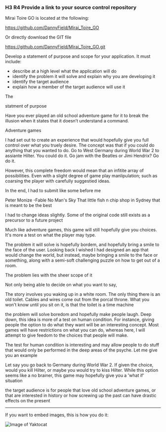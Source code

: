 

### H3 R4	Provide a link to your source control repository

Mirai Toire GO is located at the following:

https://github.com/DannyField/Mirai_Toire_GO

Or directly download the GIT file

https://github.com/DannyField/Mirai_Toire_GO.git


Develop a statement of purpose and scope for your application. It must include:
- describe at a high level what the application will do
- identify the problem it will solve and explain why you are developing it
- identify the target audience
- explain how a member of the target audience will use it

The 

statment of purpose

Have you ever played an old school adventure game for it to break the illusion when it states that it doesn’t understand a command. 

Adventure games 

I had set out to create an experience that would hopefully give you full control over what you truely desire. The concept was that if you could do anything that you wanted to do. Go to West Germany during World War 2 to assiante Hilter. You could do it. Go jam with the Beatles or Jimi Hendrix? Go do it. 

However, this complete freedom would mean that an infitite array of possibilities. Even with a slight degree of game play manlipulation; such as coarsing the player with carefully suggestied ideas.

In the end, I had to submit like some before me

Peter Monize -Fable
No Man's Sky
That little fish n chip shop in Sydney that is meant to be the best

I had to change ideas slightly. Some of the original code still exists as a precursor to a future project

Much like adventure games, this game will still hopefully give you choices. It's more a test on what the player may type.


The problem it will solve is hopefully bordem, and hopefully bring a smile to the face of the user. Looking back I wished I had designed an app that would change the world, but instead, maybe bringing a smile to the face or something, along with a semi-soft challenging puzzle on how to get out of a room.



The problem lies with the sheer scope of it


Not only being able to decide on what you want to say,

The story involves you waking up in a white room. The only thing there is an old toilet. Cables and wires come out from the porcal throne. What you won't know until you sit on it, is that the toilet is a time machine

the problem will solve boredom and hopefully make people laugh. Deep down, this idea is more of a test on human condition. For instance, giving people the option to do what they want will be an interesting concept. Most games will have restrictions on what you can do, whereas here, I will attempt to give feedom to the choices that people will make.

The test for human condition is interesting and may allow people to do stuff that would only be performed in the deep areas of the psyche. Let me give you an example

Let say you go back to Germany during World War 2. If given the choice, would you kill Hilter, or maybe you would try to kiss Hilter. While this option seems like a no brainer, this game may hopefully give you a 'what if' situation

the target audience is for people that love old school adventure games, or that are interested in history or how screwing up the past can have drastic effects on the present

---------------------






If you want to embed images, this is how you do it:

![Image of Yaktocat](https://octodex.github.com/images/yaktocat.png)